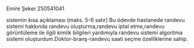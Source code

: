 Emire Şeker
250541041

sistemin kısa açıklaması (maks. 5-6 satır)
Bu ödevde hastanede randevu sistemi hakkında randevu oluşturma,randevu iptal etme,randevu görüntüleme ile ilgili kimlik bilgileri yardımıyla randevu sistemi algoritma sistemi oluşturdum.Doktor-branş-randevu saati seçme özelliklerine sahip.
